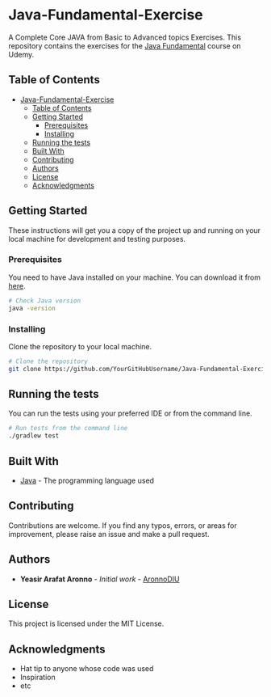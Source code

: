 # Java-Fundamental-Exercise

A Complete Core JAVA from Basic to Advanced topics Exercises. This repository contains the exercises for
the [Java Fundamental](https://www.udemy.com/course/java-fundamental/) course on Udemy.

## Table of Contents

- [Java-Fundamental-Exercise](#java-fundamental-exercise)
    - [Table of Contents](#table-of-contents)
    - [Getting Started](#getting-started)
        - [Prerequisites](#prerequisites)
        - [Installing](#installing)
    - [Running the tests](#running-the-tests)
    - [Built With](#built-with)
    - [Contributing](#contributing)
    - [Authors](#authors)
    - [License](#license)
    - [Acknowledgments](#acknowledgments)

## Getting Started

These instructions will get you a copy of the project up and running on your local machine for development and testing
purposes.

### Prerequisites

You need to have Java installed on your machine. You can download it
from [here](https://www.oracle.com/java/technologies/javase-jdk11-downloads.html).

```bash
# Check Java version
java -version
```

### Installing

Clone the repository to your local machine.

```bash
# Clone the repository
git clone https://github.com/YourGitHubUsername/Java-Fundamental-Exercise.git
```

## Running the tests

You can run the tests using your preferred IDE or from the command line.

```bash
# Run tests from the command line
./gradlew test
```

## Built With

* [Java](https://www.oracle.com/java/) - The programming language used

## Contributing

Contributions are welcome. If you find any typos, errors, or areas for improvement, please raise an issue and make a
pull request.

## Authors

* **Yeasir Arafat Aronno** - *Initial work* - [AronnoDIU](https://github.com/AronnoDIU)

## License

This project is licensed under the MIT License.

## Acknowledgments

* Hat tip to anyone whose code was used
* Inspiration
* etc